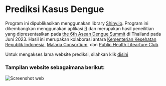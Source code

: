 # Prediksi Kasus Dengue

Program ini dipublikasikan menggunakan library [Shiny.io](https://pages.github.com/](https://shiny.posit.co/)https://shiny.posit.co/).
Program ini dikembangkan menggunakan aplikasi [R](https://cran.r-project.org/) dan merupakan hasil peneilitian yang dipresentasikan pada [the 6th Asean Dengue Summit](https://www.asiadenguesummit.org/wp-content/uploads/6th-Asia-Dengue-Summit-Programme-Book.pdf) di Thailand pada Juni 2023. Hasil ini merupakan kolaborasi antara [Kementerian Kesehatan Republik Indonesia](https://www.kemkes.go.id/), [Malaria Consortium](https://www.malariaconsortium.org/where-we-work/thailand.htm), dan [Public Health Litearture Club](https://www.instagram.com/publichealth.literatureclub/).

Untuk mengakses lama website prediksi, silahkan klik [disini](https://himhariss.shinyapps.io/PrediksiDengue/)

### Tampilan website sebagaimana berikut:
![Screenshot web](https://github.com/himharis/himharis_web/blob/main/PrediksiDengue/www/Prototype%20Prediksi%20Dengue.png)
